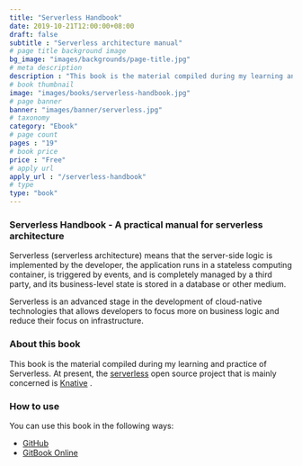 ```yaml
---
title: "Serverless Handbook"
date: 2019-10-21T12:00:00+08:00
draft: false
subtitle : "Serverless architecture manual"
# page title background image
bg_image: "images/backgrounds/page-title.jpg"
# meta description
description : "This book is the material compiled during my learning and practice of Serverless."
# book thumbnail
image: "images/books/serverless-handbook.jpg"
# page banner
banner: "images/banner/serverless.jpg"
# taxonomy
category: "Ebook"
# page count
pages : "19"
# book price
price : "Free"
# apply url
apply_url : "/serverless-handbook"
# type
type: "book"
---
```


### Serverless Handbook - A practical manual for serverless architecture

Serverless (serverless architecture) means that the server-side logic is implemented by the developer, the application runs in a stateless computing container, is triggered by events, and is completely managed by a third party, and its business-level state is stored in a database or other medium.

Serverless is an advanced stage in the development of cloud-native technologies that allows developers to focus more on business logic and reduce their focus on infrastructure.

### About this book

This book is the material compiled during my learning and practice of Serverless. At present, the [serverless](https://github.com/knative) open source project that is mainly concerned is [Knative](https://github.com/knative) .

### How to use

You can use this book in the following ways:

- [GitHub](https://github.com/rootsongjc/serverless-handbook)
- [GitBook Online](https://jimmysong.io/serverless-handbook)
